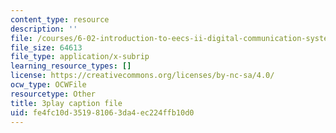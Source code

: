 ```yaml
---
content_type: resource
description: ''
file: /courses/6-02-introduction-to-eecs-ii-digital-communication-systems-fall-2012/fe4fc10d351981063da4ec224ffb10d0_jQM_gpIXBFs.srt
file_size: 64613
file_type: application/x-subrip
learning_resource_types: []
license: https://creativecommons.org/licenses/by-nc-sa/4.0/
ocw_type: OCWFile
resourcetype: Other
title: 3play caption file
uid: fe4fc10d-3519-8106-3da4-ec224ffb10d0
---
```

